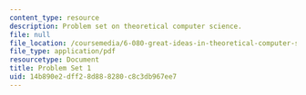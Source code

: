 ```yaml
---
content_type: resource
description: Problem set on theoretical computer science.
file: null
file_location: /coursemedia/6-080-great-ideas-in-theoretical-computer-science-spring-2008/14b890e2dff28d888280c8c3db967ee7_ps1.pdf
file_type: application/pdf
resourcetype: Document
title: Problem Set 1
uid: 14b890e2-dff2-8d88-8280-c8c3db967ee7
---
```

